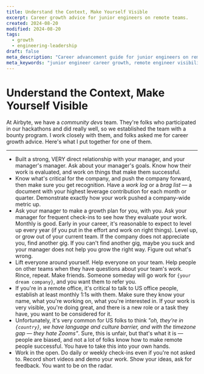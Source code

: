 ```yaml
---
title: Understand the Context, Make Yourself Visible
excerpt: Career growth advice for junior engineers on remote teams.
created: 2024-08-20
modified: 2024-08-20
tags:
  - growth
  - engineering-leadership
draft: false
meta_description: "Career advancement guide for junior engineers on remote teams: build visibility, understand company context, and accelerate growth with proven strategies."
meta_keywords: "junior engineer career growth, remote engineer visibility, career advancement remote work, engineering career advice, junior developer promotion, remote team career development"
---
```

# Understand the Context, Make Yourself Visible

At Airbyte, we have a _community devs_ team. They're folks who participated in our hackathons and did really well, so we established the team with a bounty program. I work closely with them, and folks asked me for career growth advice. Here's what I put together for one of them.

---

- Built a strong, VERY direct relationship with your manager, and your manager's manager. Ask about your manager's goals. Know how their work is evaluated, and work on things that make them successful.
- Know what's critical for the company, and push the company forward, then make sure you get recognition. Have a _work log_ or a _brag list_ — a document with your highest leverage contribution for each month or quarter. Demonstrate exactly how your work pushed a company-wide metric up.
- Ask your manager to make a growth plan for you, with you. Ask your manager for frequent check-ins to see how they evaluate your work. Monthly is good. Early in your career, it's reasonable to expect to level up every year (if you put in the effort and work on right things). Level up, or grow out of your current team. If the company does not appreciate you, find another gig. If you can't find another gig, maybe you suck and your manager does not help you grow the right way. Figure out what's wrong.
- Lift everyone around yourself. Help everyone on your team. Help people on other teams when they have questions about your team's work. Rince, repeat. Make friends. Someone someday will go work for `{your dream company}`, and you want them to refer you.
- If you're in a remote office, it's critical to talk to US office people, establish at least monthly 1:1s with them. Make sure they know your name, what you're working on, what you're interested in. If your work is very visible, you're doing great, and there is a new role or a task they have, you want to be considered for it.
- Unfortunately, it's very common for US folks to think _"oh, they're in `{country}`, we have language and culture barrier, and with the timezone gap — they hate Zooms"_. Sure, this is unfair, but that's what it is — people are biased, and not a lot of folks know how to make remote people successful. You have to take this into your own hands.
- Work in the open. Do daily or weekly check-ins even if you're not asked to. Record short videos and demo your work. Show your ideas, ask for feedback. You want to be on the radar.

